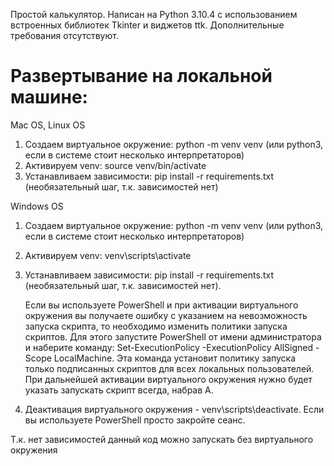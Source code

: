 Простой калькулятор.
Написан на Python 3.10.4 с использованием встроенных библиотек Tkinter и виджетов ttk.
Дополнительные требования отсутствуют.

# Развертывание на локальной машине:
Mac OS, Linux OS
1. Создаем виртуальное окружение: python -m venv venv (или python3, если в системе стоит несколько интерпретаторов)
2. Активируем venv: source venv/bin/activate
3. Устанавливаем зависимости: pip install -r requirements.txt (необязательный шаг, т.к. зависимостей нет)

Windows OS
1. Создаем виртуальное окружение: python -m venv venv (или python3, если в системе стоит несколько интерпретаторов)
2. Активируем venv: venv\scripts\activate
3. Устанавливаем зависимости: pip install -r requirements.txt (необязательный шаг, т.к. зависимостей нет).

    Если вы используете PowerShell и при активации виртуального окружения вы получаете ошибку с указанием на невозможность запуска скрипта,
то необходимо изменить политики запуска скриптов. Для этого запустите PowerShell от имени администратора и
наберите команду: Set-ExecutionPolicy -ExecutionPolicy AllSigned -Scope LocalMachine. Эта команда установит
политику запуска только подписанных скриптов для всех локальных пользователей. При дальнейшей активации
виртуального окружения нужно будет указать запускать скрипт всегда, набрав А.
4. Деактивация виртуального окружения - venv\scripts\deactivate. Если вы используете PowerShell просто закройте сеанс.

Т.к. нет зависимостей данный код можно запускать без виртуального окружения